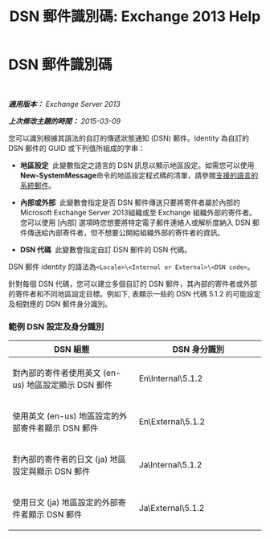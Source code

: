﻿---
title: 'DSN 郵件識別碼: Exchange 2013 Help'
TOCTitle: DSN 郵件識別碼
ms:assetid: 70ffba22-e4fd-4cd3-98f5-8bfca2df89e4
ms:mtpsurl: https://technet.microsoft.com/zh-tw/library/Aa998835(v=EXCHG.150)
ms:contentKeyID: 50473425
ms.date: 05/21/2018
mtps_version: v=EXCHG.150
ms.translationtype: MT
---

# DSN 郵件識別碼

 

_**適用版本：** Exchange Server 2013_

_**上次修改主題的時間：** 2015-03-09_

您可以識別根據其語法的自訂的傳遞狀態通知 (DSN) 郵件。Identity 為自訂的 DSN 郵件的 GUID 或下列值所組成的字串：

  - **地區設定**  此變數指定之語言的 DSN 訊息以顯示地區設定。如需您可以使用**New-SystemMessage**命令的地區設定程式碼的清單，請參閱[支援的語言的系統郵件](supported-languages-for-system-messages-exchange-2013-help.md)。

  - **內部或外部**  此變數會指定是否 DSN 郵件傳送只要將寄件者屬於內部的 Microsoft Exchange Server 2013組織或至 Exchange 組織外部的寄件者。您可以使用 \[內部\] 選項時您想要將特定電子郵件連絡人或解析度納入 DSN 郵件傳送給內部寄件者，但不想要公開給組織外部的寄件者的資訊。

  - **DSN 代碼**  此變數會指定自訂 DSN 郵件的 DSN 代碼。

DSN 郵件 identity 的語法為`<Locale>\<Internal or External>\<DSN code>`。

針對每個 DSN 代碼，您可以建立多個自訂的 DSN 郵件，其內部的寄件者或外部的寄件者和不同地區設定目標。例如下, 表顯示一些的 DSN 代碼 5.1.2 的可能設定及相對應的 DSN 郵件身分識別。

### 範例 DSN 設定及身分識別

<table>
<colgroup>
<col style="width: 50%" />
<col style="width: 50%" />
</colgroup>
<thead>
<tr class="header">
<th>DSN 組態</th>
<th>DSN 身分識別</th>
</tr>
</thead>
<tbody>
<tr class="odd">
<td><p>對內部的寄件者使用英文 (en-us) 地區設定顯示 DSN 郵件</p></td>
<td><p>En\Internal\5.1.2</p></td>
</tr>
<tr class="even">
<td><p>使用英文 (en-us) 地區設定的外部寄件者顯示 DSN 郵件</p></td>
<td><p>En\External\5.1.2</p></td>
</tr>
<tr class="odd">
<td><p>對內部的寄件者的日文 (ja) 地區設定與顯示 DSN 郵件</p></td>
<td><p>Ja\Internal\5.1.2</p></td>
</tr>
<tr class="even">
<td><p>使用日文 (ja) 地區設定的外部寄件者顯示 DSN 郵件</p></td>
<td><p>Ja\External\5.1.2</p></td>
</tr>
</tbody>
</table>


